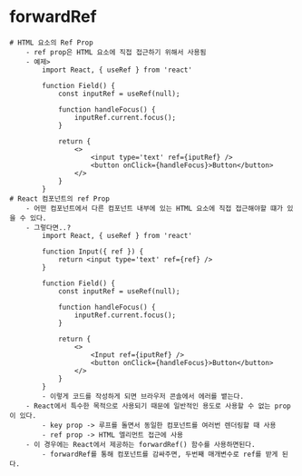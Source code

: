 # forwardRef
    # HTML 요소의 Ref Prop
        - ref prop은 HTML 요소에 직접 접근하기 위해서 사용됨
        - 예제>
            import React, { useRef } from 'react'

            function Field() {
                const inputRef = useRef(null);

                function handleFocus() {
                    inputRef.current.focus();
                }

                return {
                    <>
                        <input type='text' ref={iputRef} />
                        <button onClick={handleFocus}>Button</button>
                    </>
                }
            }
    # React 컴포넌트의 ref Prop
        - 어떤 컴포넌트에서 다른 컴포넌트 내부에 있는 HTML 요소에 직접 접근해야할 떄가 있을 수 있다.
        - 그렇다면..?
            import React, { useRef } from 'react'

            function Input({ ref }) {
                return <input type='text' ref={ref} />
            }

            function Field() {
                const inputRef = useRef(null);

                function handleFocus() {
                    inputRef.current.focus();
                }

                return {
                    <>
                        <Input ref={iputRef} />
                        <button onClick={handleFocus}>Button</button>
                    </>
                }
            }
            - 이렇게 코드를 작성하게 되면 브라우저 콘솔에서 에러를 뱉는다.
        - React에서 특수한 목적으로 사용되기 때문에 일반적인 용도로 사용할 수 없는 prop이 있다.
            - key prop -> 루프를 돌면서 동일한 컴포넌트를 여러번 렌더링할 때 사용
            - ref prop -> HTML 엘리먼트 접근에 사용
        - 이 경우에는 React에서 제공하는 forwardRef() 함수를 사용하면된다.
            - forwardRef를 통해 컴포넌트를 감싸주면, 두번째 매개변수로 ref를 받게 된다.
            
